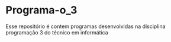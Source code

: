 # Programa-o_3
Esse repositório é contem programas desenvolvidas na disciplina programação 3 do técnico em informática
